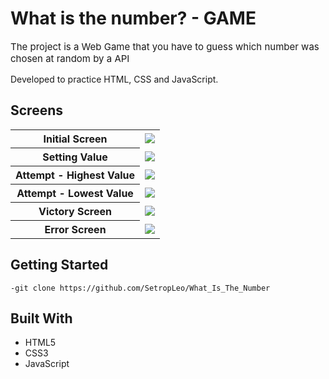 <h1>What is the number? - GAME</h1>

<p style="font-size:15px;">The project is a Web Game that you have to guess which number was chosen at random by a API</p>
<p>Developed to practice HTML, CSS and JavaScript.</p>

<h2>Screens</h2>
<table>
<tr>
<th>Initial Screen</th>
<td><img src="./imgs/initial.jpg"/></td>
</tr>
<tr>
<th>Setting Value</th>
<td><img src="./imgs/setting-value.jpg"/></td>
</tr>
<tr>
<th>Attempt - Highest Value</th>
<td><img src="./imgs/attempt1.jpg"/></td>
</tr>
<tr>
<th>Attempt - Lowest Value</th>
<td><img src="./imgs/attempt2.jpg"/></td>
</tr>
<tr>
<th>Victory Screen</th>
<td><img src="./imgs/won.jpg"/></td>
</tr>
<tr>
<th>Error Screen</th>
<td><img src="./imgs/error.jpg"/></td>
</tr>
</table>

<h2>Getting Started</h2>
<pre>
<code>-git clone https://github.com/SetropLeo/What_Is_The_Number</code>
</pre>

<h2>Built With</h2>
<ul>
<li>HTML5</li>
<li>CSS3</li>
<li>JavaScript</li>
</ul>

